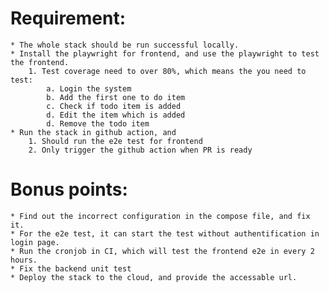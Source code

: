 # Requirement:
    * The whole stack should be run successful locally.
    * Install the playwright for frontend, and use the playwright to test the frontend.
        1. Test coverage need to over 80%, which means the you need to test:
            a. Login the system
            b. Add the first one to do item
            c. Check if todo item is added
            d. Edit the item which is added
            d. Remove the todo item
    * Run the stack in github action, and
        1. Should run the e2e test for frontend
        2. Only trigger the github action when PR is ready

# Bonus points:
    * Find out the incorrect configuration in the compose file, and fix it.
    * For the e2e test, it can start the test without authentification in login page.
    * Run the cronjob in CI, which will test the frontend e2e in every 2 hours.
    * Fix the backend unit test
    * Deploy the stack to the cloud, and provide the accessable url.
